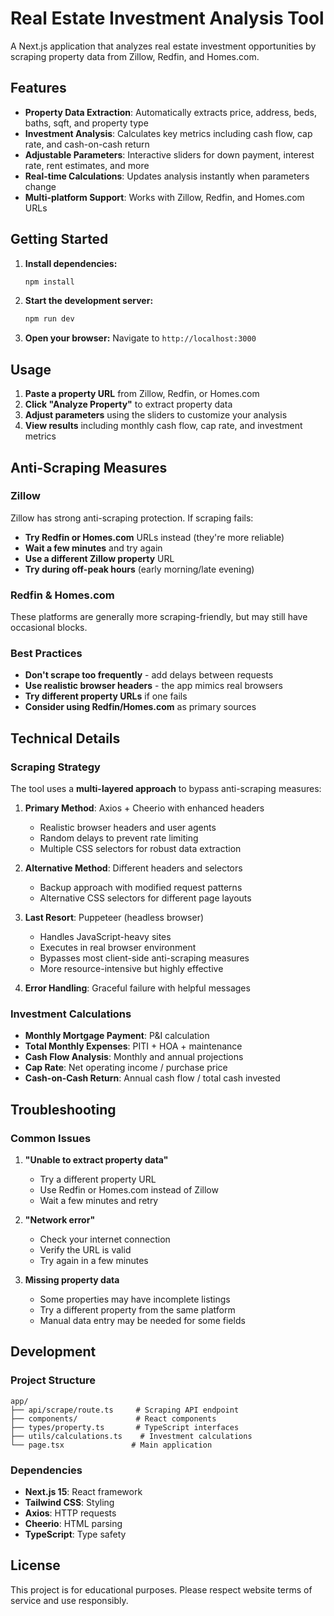 # Real Estate Investment Analysis Tool

A Next.js application that analyzes real estate investment opportunities by scraping property data from Zillow, Redfin, and Homes.com.

## Features

- **Property Data Extraction**: Automatically extracts price, address, beds, baths, sqft, and property type
- **Investment Analysis**: Calculates key metrics including cash flow, cap rate, and cash-on-cash return
- **Adjustable Parameters**: Interactive sliders for down payment, interest rate, rent estimates, and more
- **Real-time Calculations**: Updates analysis instantly when parameters change
- **Multi-platform Support**: Works with Zillow, Redfin, and Homes.com URLs

## Getting Started

1. **Install dependencies:**

   ```bash
   npm install
   ```

2. **Start the development server:**

   ```bash
   npm run dev
   ```

3. **Open your browser:**
   Navigate to `http://localhost:3000`

## Usage

1. **Paste a property URL** from Zillow, Redfin, or Homes.com
2. **Click "Analyze Property"** to extract property data
3. **Adjust parameters** using the sliders to customize your analysis
4. **View results** including monthly cash flow, cap rate, and investment metrics

## Anti-Scraping Measures

### Zillow

Zillow has strong anti-scraping protection. If scraping fails:

- **Try Redfin or Homes.com** URLs instead (they're more reliable)
- **Wait a few minutes** and try again
- **Use a different Zillow property** URL
- **Try during off-peak hours** (early morning/late evening)

### Redfin & Homes.com

These platforms are generally more scraping-friendly, but may still have occasional blocks.

### Best Practices

- **Don't scrape too frequently** - add delays between requests
- **Use realistic browser headers** - the app mimics real browsers
- **Try different property URLs** if one fails
- **Consider using Redfin/Homes.com** as primary sources

## Technical Details

### Scraping Strategy

The tool uses a **multi-layered approach** to bypass anti-scraping measures:

1. **Primary Method**: Axios + Cheerio with enhanced headers

   - Realistic browser headers and user agents
   - Random delays to prevent rate limiting
   - Multiple CSS selectors for robust data extraction

2. **Alternative Method**: Different headers and selectors

   - Backup approach with modified request patterns
   - Alternative CSS selectors for different page layouts

3. **Last Resort**: Puppeteer (headless browser)

   - Handles JavaScript-heavy sites
   - Executes in real browser environment
   - Bypasses most client-side anti-scraping measures
   - More resource-intensive but highly effective

4. **Error Handling**: Graceful failure with helpful messages

### Investment Calculations

- **Monthly Mortgage Payment**: P&I calculation
- **Total Monthly Expenses**: PITI + HOA + maintenance
- **Cash Flow Analysis**: Monthly and annual projections
- **Cap Rate**: Net operating income / purchase price
- **Cash-on-Cash Return**: Annual cash flow / total cash invested

## Troubleshooting

### Common Issues

1. **"Unable to extract property data"**

   - Try a different property URL
   - Use Redfin or Homes.com instead of Zillow
   - Wait a few minutes and retry

2. **"Network error"**

   - Check your internet connection
   - Verify the URL is valid
   - Try again in a few minutes

3. **Missing property data**
   - Some properties may have incomplete listings
   - Try a different property from the same platform
   - Manual data entry may be needed for some fields

## Development

### Project Structure

```
app/
├── api/scrape/route.ts     # Scraping API endpoint
├── components/             # React components
├── types/property.ts       # TypeScript interfaces
├── utils/calculations.ts    # Investment calculations
└── page.tsx               # Main application
```

### Dependencies

- **Next.js 15**: React framework
- **Tailwind CSS**: Styling
- **Axios**: HTTP requests
- **Cheerio**: HTML parsing
- **TypeScript**: Type safety

## License

This project is for educational purposes. Please respect website terms of service and use responsibly.
